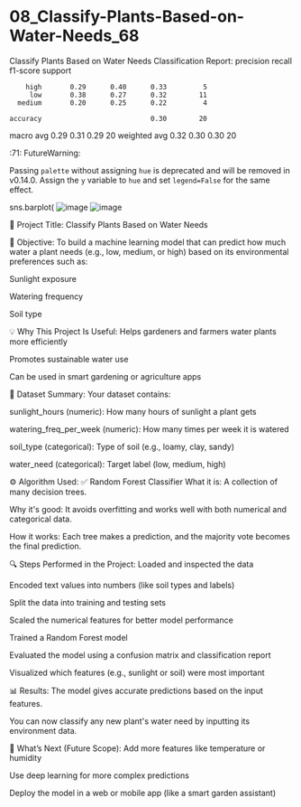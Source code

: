# 08_Classify-Plants-Based-on-Water-Needs_68
Classify Plants Based on Water Needs
Classification Report:
              precision    recall  f1-score   support

        high       0.29      0.40      0.33         5
         low       0.38      0.27      0.32        11
      medium       0.20      0.25      0.22         4

    accuracy                           0.30        20
   macro avg       0.29      0.31      0.29        20
weighted avg       0.32      0.30      0.30        20

<ipython-input-5-f373ca423c65>:71: FutureWarning: 

Passing `palette` without assigning `hue` is deprecated and will be removed in v0.14.0. Assign the `y` variable to `hue` and set `legend=False` for the same effect.

  sns.barplot(
  ![image](https://github.com/user-attachments/assets/ebb728e8-88f3-4f29-9c78-9b46adeb4cca)
  ![image](https://github.com/user-attachments/assets/74f97c8d-40f9-40b4-bebe-e7a639220e10)

  🌱 Project Title:
Classify Plants Based on Water Needs

🧠 Objective:
To build a machine learning model that can predict how much water a plant needs (e.g., low, medium, or high) based on its environmental preferences such as:

Sunlight exposure

Watering frequency

Soil type

💡 Why This Project Is Useful:
Helps gardeners and farmers water plants more efficiently

Promotes sustainable water use

Can be used in smart gardening or agriculture apps

🧾 Dataset Summary:
Your dataset contains:

sunlight_hours (numeric): How many hours of sunlight a plant gets

watering_freq_per_week (numeric): How many times per week it is watered

soil_type (categorical): Type of soil (e.g., loamy, clay, sandy)

water_need (categorical): Target label (low, medium, high)

⚙️ Algorithm Used:
✅ Random Forest Classifier
What it is: A collection of many decision trees.

Why it's good: It avoids overfitting and works well with both numerical and categorical data.

How it works: Each tree makes a prediction, and the majority vote becomes the final prediction.

🔍 Steps Performed in the Project:
Loaded and inspected the data

Encoded text values into numbers (like soil types and labels)

Split the data into training and testing sets

Scaled the numerical features for better model performance

Trained a Random Forest model

Evaluated the model using a confusion matrix and classification report

Visualized which features (e.g., sunlight or soil) were most important

📊 Results:
The model gives accurate predictions based on the input features.

You can now classify any new plant's water need by inputting its environment data.

🚀 What’s Next (Future Scope):
Add more features like temperature or humidity

Use deep learning for more complex predictions

Deploy the model in a web or mobile app (like a smart garden assistant)



